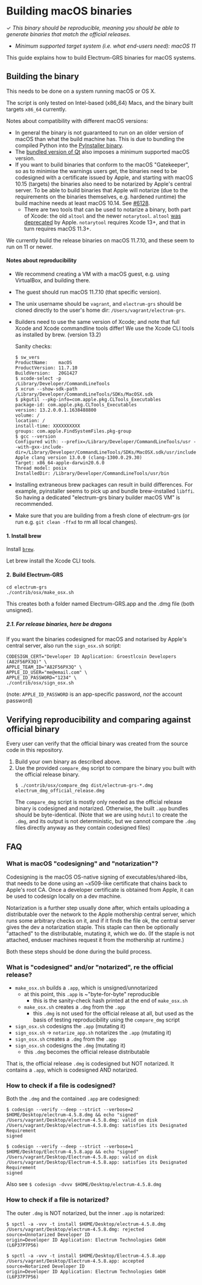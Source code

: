 Building macOS binaries
=======================

✓ _This binary should be reproducible, meaning you should be able to generate
   binaries that match the official releases._

- _Minimum supported target system (i.e. what end-users need): macOS 11_

This guide explains how to build Electrum-GRS binaries for macOS systems.


## Building the binary

This needs to be done on a system running macOS or OS X.

The script is only tested on Intel-based (x86_64) Macs, and the binary built
targets `x86_64` currently.

Notes about compatibility with different macOS versions:
- In general the binary is not guaranteed to run on an older version of macOS
  than what the build machine has. This is due to bundling the compiled Python into
  the [PyInstaller binary](https://github.com/pyinstaller/pyinstaller/issues/1191).
- The [bundled version of Qt](https://github.com/spesmilo/electrum/issues/3685) also
  imposes a minimum supported macOS version.
- If you want to build binaries that conform to the macOS "Gatekeeper", so as to
  minimise the warnings users get, the binaries need to be codesigned with a
  certificate issued by Apple, and starting with macOS 10.15 (targets) the binaries also
  need to be notarized by Apple's central server. To be able to build
  binaries that Apple will notarize (due to the requirements on the binaries themselves,
  e.g. hardened runtime) the build machine needs at least macOS 10.14.
  See [#6128](https://github.com/spesmilo/electrum/issues/6128).
  - There are two tools that can be used to notarize a binary, both part of Xcode:
    the old `altool` and the newer `notarytool`. `altool`
    [was deprecated](https://developer.apple.com/news/?id=y5mjxqmn) by Apple.
    `notarytool` requires Xcode 13+, and that in turn requires macOS 11.3+.

We currently build the release binaries on macOS 11.7.10, and these seem to run on
11 or newer.


#### Notes about reproducibility

- We recommend creating a VM with a macOS guest, e.g. using VirtualBox,
  and building there.
- The guest should run macOS 11.7.10 (that specific version).
- The unix username should be `vagrant`, and `electrum-grs` should be cloned directly
  to the user's home dir: `/Users/vagrant/electrum-grs`.
- Builders need to use the same version of Xcode; and note that
  full Xcode and Xcode commandline tools differ!
  We use the Xcode CLI tools as installed by brew. (version 13.2)

  Sanity checks:
    ```
    $ sw_vers
    ProductName:	macOS
    ProductVersion:	11.7.10
    BuildVersion:	20G1427
    $ xcode-select -p
    /Library/Developer/CommandLineTools
    $ xcrun --show-sdk-path
    /Library/Developer/CommandLineTools/SDKs/MacOSX.sdk
    $ pkgutil --pkg-info=com.apple.pkg.CLTools_Executables
    package-id: com.apple.pkg.CLTools_Executables
    version: 13.2.0.0.1.1638488800
    volume: /
    location: /
    install-time: XXXXXXXXXX
    groups: com.apple.FindSystemFiles.pkg-group
    $ gcc --version
    Configured with: --prefix=/Library/Developer/CommandLineTools/usr --with-gxx-include-dir=/Library/Developer/CommandLineTools/SDKs/MacOSX.sdk/usr/include/c++/4.2.1
    Apple clang version 13.0.0 (clang-1300.0.29.30)
    Target: x86_64-apple-darwin20.6.0
    Thread model: posix
    InstalledDir: /Library/Developer/CommandLineTools/usr/bin
    ```
- Installing extraneous brew packages can result in build differences.
  For example, pyinstaller seems to pick up and bundle brew-installed `libffi`.
  So having a dedicated "electrum-grs binary builder macOS VM" is recommended.
- Make sure that you are building from a fresh clone of electrum-grs
  (or run e.g. `git clean -ffxd` to rm all local changes).


#### 1. Install brew

Install [`brew`](https://brew.sh/).

Let brew install the Xcode CLI tools.


#### 2. Build Electrum-GRS

    cd electrum-grs
    ./contrib/osx/make_osx.sh

This creates both a folder named Electrum-GRS.app and the .dmg file (both unsigned).

##### 2.1. For release binaries, here be dragons

If you want the binaries codesigned for macOS and notarised by Apple's central server,
also run the `sign_osx.sh` script:

    CODESIGN_CERT="Developer ID Application: Groestlcoin Developers (A82F56PX3Q)" \
    APPLE_TEAM_ID="A82F56PX3Q" \
    APPLE_ID_USER="me@email.com" \
    APPLE_ID_PASSWORD="1234" \
    ./contrib/osx/sign_osx.sh

(note: `APPLE_ID_PASSWORD` is an app-specific password, *not* the account password)


## Verifying reproducibility and comparing against official binary

Every user can verify that the official binary was created from the source code in this
repository.

1. Build your own binary as described above.
2. Use the provided `compare_dmg` script to compare the binary you built with
   the official release binary.
    ```
    $ ./contrib/osx/compare_dmg dist/electrum-grs-*.dmg electrum_dmg_official_release.dmg
    ```
   The `compare_dmg` script is mostly only needed as the official release binary is
   codesigned and notarized. Otherwise, the built `.app` bundles should be byte-identical.
   (Note that we are using `hdutil` to create the `.dmg`, and its output is not
   deterministic, but we cannot compare the `.dmg` files directly anyway as they contain
   codesigned files)


## FAQ

### What is macOS "codesigning" and "notarization"?

Codesigning is the macOS OS-native signing of executables/shared-libs,
that needs to be done using an ~x509-like certificate that chains back to Apple's root CA.
Once a developer certificate is obtained from Apple, it can be used to codesign locally
on a dev machine.

Notarization is a further step usually done after, which entails uploading a distributable
over the network to the Apple mothership central server, which runs some arbitrary checks on it,
and if it finds the file ok, the central server gives the dev a notarization staple.
This staple can then be optionally "attached" to the distributable, mutating it, which we do.
(If the staple is not attached, enduser machines request it from the mothership at runtime.)

Both these steps should be done during the build process.

### What is "codesigned" and/or "notarized", re the official release?

- `make_osx.sh` builds a `.app`, which is unsigned/unnotarized
  - at this point, this `.app` is ~"byte-for-byte" reproducible
    - this is the sanity-check hash printed at the end of `make_osx.sh`
  - `make_osx.sh` creates a `.dmg` from the `.app`
    - this `.dmg` is not used for the official release at all, but used as the basis of
      testing reproducibility using the `compare_dmg` script
- `sign_osx.sh` codesigns the `.app` (mutating it)
- `sign_osx.sh` -> `notarize_app.sh` notarizes the `.app` (mutating it)
- `sign_osx.sh` creates a `.dmg` from the `.app`
- `sign_osx.sh` codesigns the `.dmg` (mutating it)
  - this `.dmg` becomes the official release distributable

That is, the official release `.dmg` is codesigned but NOT notarized.
It contains a `.app`, which is codesigned AND notarized.

### How to check if a file is codesigned?

Both the `.dmg` and the contained `.app` are codesigned:
```
$ codesign --verify --deep --strict --verbose=2 $HOME/Desktop/electrum-4.5.8.dmg && echo "signed"
/Users/vagrant/Desktop/electrum-4.5.8.dmg: valid on disk
/Users/vagrant/Desktop/electrum-4.5.8.dmg: satisfies its Designated Requirement
signed
```
```
$ codesign --verify --deep --strict --verbose=1 $HOME/Desktop/Electrum-4.5.8.app && echo "signed"
/Users/vagrant/Desktop/Electrum-4.5.8.app: valid on disk
/Users/vagrant/Desktop/Electrum-4.5.8.app: satisfies its Designated Requirement
signed
```

Also see `$ codesign -dvvv $HOME/Desktop/electrum-4.5.8.dmg`

### How to check if a file is notarized?

The outer `.dmg` is NOT notarized, but the inner `.app` is notarized:
```
$ spctl -a -vvv -t install $HOME/Desktop/electrum-4.5.8.dmg
/Users/vagrant/Desktop/electrum-4.5.8.dmg: rejected
source=Unnotarized Developer ID
origin=Developer ID Application: Electrum Technologies GmbH (L6P37P7P56)
```
```
$ spctl -a -vvv -t install $HOME/Desktop/Electrum-4.5.8.app
/Users/vagrant/Desktop/Electrum-4.5.8.app: accepted
source=Notarized Developer ID
origin=Developer ID Application: Electrum Technologies GmbH (L6P37P7P56)
```
